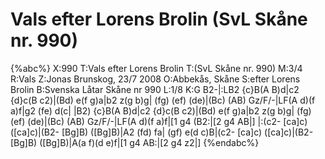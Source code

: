 # Vals efter Lorens Brolin  (SvL Skåne nr. 990)

{%abc%}
X:990
T:Vals efter Lorens Brolin 
T:(SvL Skåne nr. 990)
M:3/4
R:Vals
Z:Jonas Brunskog, 23/7 2008
O:Abbekås, Skåne
S:efter Lorens Brolin
B:Svenska Låtar Skåne nr 990
L:1/8
K:G
B2-|:LB2 {c}B(A B)d|c2 {d}c(B c2)|(Bd) e(f g)a|b2 z(g b)g|
(fg) (ef) (de)|(Bc) (AB) Gz/F/-|LF(A d)(f a)f|g2 (fe) d(c|
|B2) {c}B(A B)d|c2 {d}c(B c2)|(Bd) e(f g)a|b2 z(g b)g|
(fg) (ef) (de)|(Bc) (AB) Gz/F/-|LF(A d)(f a)f|[1 g4 (B2:|[2 g4 AB|]
|:(c2- [ca]c) ([ca]c)|(B2- [Bg]B) ([Bg]B)|A2 (fd) fa|
(gf) e(d c)B|(c2- [ca]c) ([ca]c)|(B2- [Bg]B) ([Bg]B)|A(a f)(d e)f|[1 g4 AB:|[2 g4 z2|]
{%endabc%}


